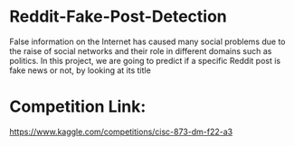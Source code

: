 # Reddit-Fake-Post-Detection
False information on the Internet has caused many social problems due to the raise of social networks and their role in different domains such as politics. In this project, we are going to predict if a specific Reddit post is fake news or not, by looking at its title



# Competition Link:
https://www.kaggle.com/competitions/cisc-873-dm-f22-a3
